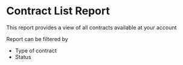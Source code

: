 # Contract List Report

This report provides a view of all contracts available at your account

Report can be filtered by

* Type of contract
* Status
